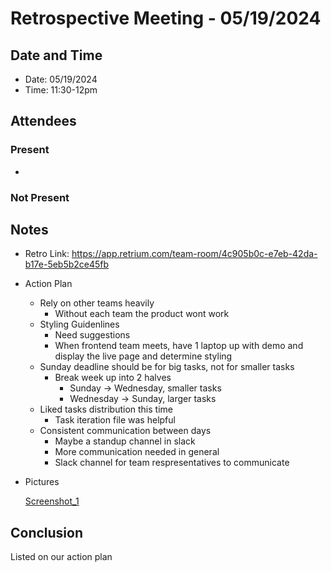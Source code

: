 # Retrospective Meeting - 05/19/2024

## Date and Time
- Date: 05/19/2024
- Time: 11:30-12pm

## Attendees
### Present
- 
### Not Present

## Notes
- Retro Link: https://app.retrium.com/team-room/4c905b0c-e7eb-42da-b17e-5eb5b2ce45fb

- Action Plan
    - Rely on other teams heavily
        - Without each team the product wont work
    - Styling Guidenlines
        - Need suggestions
        - When frontend team meets, have 1 laptop up with demo and display the live page and determine styling
    - Sunday deadline should be for big tasks, not for smaller tasks
        - Break week up into 2 halves
            - Sunday -> Wednesday, smaller tasks
            - Wednesday -> Sunday, larger tasks
    - Liked tasks distribution this time
        - Task iteration file was helpful
    - Consistent communication between days
        - Maybe a standup channel in slack
        - More communication needed in general
        - Slack channel for team respresentatives to communicate

- Pictures

    [Screenshot_1](./meeting-files/051924-retrospective5.png)

## Conclusion
Listed on our action plan